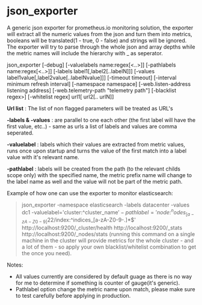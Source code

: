 # json_exporter

<p>A generic json exporter for prometheus.io monitoring solution, the exporter will extract all the numeric values from the json and turn them into metrics, booleans will be translated(1 - true, 0 - false) and strings will be ignored. The exporter will try to parse through the whole json and array depths while the metric names will include the hierarchy with _ as seperator.</p>

json_exporter [-debug] [-valuelabels name:regex[<..>]] [-pathlabels name:regex[<..>]] [-labels label1[,label2[..labelN]]] [-values label1value[,label2value[..labelNvalue]]] [-timeout timeout] [-interval minimum refresh interval] [-namespace namespace] [-web.listen-address listening address] [-web.telemetry-path "telemetry path"] [-blacklist regex>] [-whitelist regex] url1[ url2[.. urlN]]

**Url list** : The list of non flagged parameters will be treated as URL's

**-labels & -values** : are parallel to one each other (the first label will have the first value, etc..) - same as urls a list of labels and values are comma seperated.

**-valuelabel** : labels which their values are extracted from metric values, runs once upon startup and turns the value of the first match into a label value with it's relevant name.

**-pathlabel** : labels will be created from the path (to the relevant childs scope only) with the specified name, the  metric prefix name will change to the label name as well and the value will not be part of the metric path.


Example of how one can use the exporter to monitor elasticsearch:
>json_exporter -namespace elasticsearch -labels datacenter -values dc1 -valuelabel='cluster:^cluster_name$' -pathlabel='node:^nodes_[a-zA-Z0-9]{22}$/index:^indices_[a-zA-Z0-9-.]*$' http://localhost:9200/_cluster/health http://localhost:9200/_stats http://localhost:9200/_nodes/stats (running this command on a single machine in the cluster will provide metrics for the whole cluster - and a lot of them - so apply your own blacklist/whitelist combination to get the once you need).

Notes:
* All values currently are considered by default guage as there is no way for me to determine if something is counter of gauge(it's generic).
* Pathlabel option change the metric name upon match, please make sure to test carefully before applying in production.
